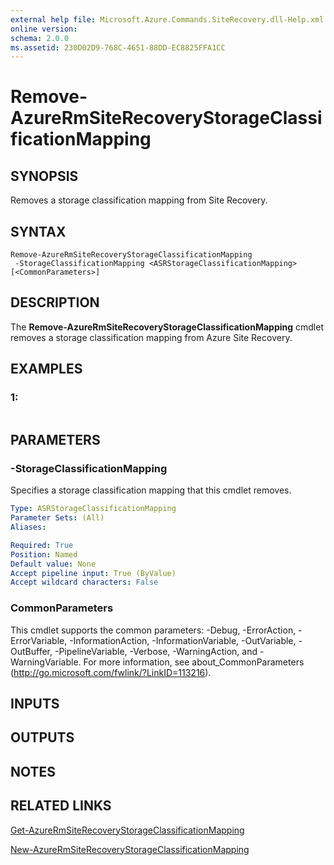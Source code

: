```yaml
---
external help file: Microsoft.Azure.Commands.SiteRecovery.dll-Help.xml
online version: 
schema: 2.0.0
ms.assetid: 230D02D9-768C-4651-88DD-EC8825FFA1CC
---
```


# Remove-AzureRmSiteRecoveryStorageClassificationMapping

## SYNOPSIS
Removes a storage classification mapping from Site Recovery.

## SYNTAX

```
Remove-AzureRmSiteRecoveryStorageClassificationMapping
 -StorageClassificationMapping <ASRStorageClassificationMapping> [<CommonParameters>]
```

## DESCRIPTION
The **Remove-AzureRmSiteRecoveryStorageClassificationMapping** cmdlet removes a storage classification mapping from Azure Site Recovery.

## EXAMPLES

### 1:
```

```

## PARAMETERS

### -StorageClassificationMapping
Specifies a storage classification mapping that this cmdlet removes.

```yaml
Type: ASRStorageClassificationMapping
Parameter Sets: (All)
Aliases: 

Required: True
Position: Named
Default value: None
Accept pipeline input: True (ByValue)
Accept wildcard characters: False
```

### CommonParameters
This cmdlet supports the common parameters: -Debug, -ErrorAction, -ErrorVariable, -InformationAction, -InformationVariable, -OutVariable, -OutBuffer, -PipelineVariable, -Verbose, -WarningAction, and -WarningVariable. For more information, see about_CommonParameters (http://go.microsoft.com/fwlink/?LinkID=113216).

## INPUTS

## OUTPUTS

## NOTES

## RELATED LINKS

[Get-AzureRmSiteRecoveryStorageClassificationMapping](./Get-AzureRmSiteRecoveryStorageClassificationMapping.md)

[New-AzureRmSiteRecoveryStorageClassificationMapping](./New-AzureRmSiteRecoveryStorageClassificationMapping.md)


